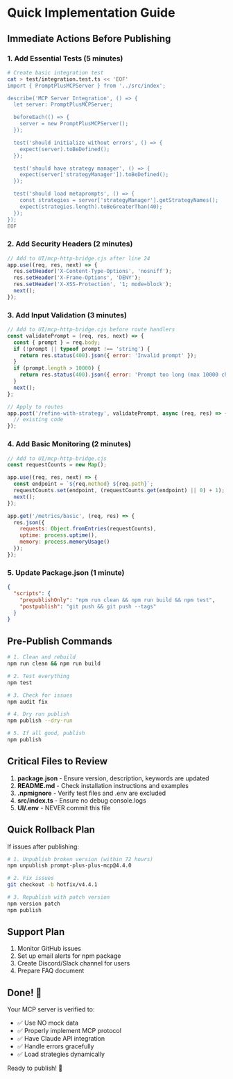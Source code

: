# Quick Implementation Guide

## Immediate Actions Before Publishing

### 1. Add Essential Tests (5 minutes)
```bash
# Create basic integration test
cat > test/integration.test.ts << 'EOF'
import { PromptPlusMCPServer } from '../src/index';

describe('MCP Server Integration', () => {
  let server: PromptPlusMCPServer;

  beforeEach(() => {
    server = new PromptPlusMCPServer();
  });

  test('should initialize without errors', () => {
    expect(server).toBeDefined();
  });

  test('should have strategy manager', () => {
    expect(server['strategyManager']).toBeDefined();
  });

  test('should load metaprompts', () => {
    const strategies = server['strategyManager'].getStrategyNames();
    expect(strategies.length).toBeGreaterThan(40);
  });
});
EOF
```

### 2. Add Security Headers (2 minutes)
```javascript
// Add to UI/mcp-http-bridge.cjs after line 24
app.use((req, res, next) => {
  res.setHeader('X-Content-Type-Options', 'nosniff');
  res.setHeader('X-Frame-Options', 'DENY');
  res.setHeader('X-XSS-Protection', '1; mode=block');
  next();
});
```

### 3. Add Input Validation (3 minutes)
```javascript
// Add to UI/mcp-http-bridge.cjs before route handlers
const validatePrompt = (req, res, next) => {
  const { prompt } = req.body;
  if (!prompt || typeof prompt !== 'string') {
    return res.status(400).json({ error: 'Invalid prompt' });
  }
  if (prompt.length > 10000) {
    return res.status(400).json({ error: 'Prompt too long (max 10000 chars)' });
  }
  next();
};

// Apply to routes
app.post('/refine-with-strategy', validatePrompt, async (req, res) => {
  // existing code
});
```

### 4. Add Basic Monitoring (2 minutes)
```javascript
// Add to UI/mcp-http-bridge.cjs
const requestCounts = new Map();

app.use((req, res, next) => {
  const endpoint = `${req.method} ${req.path}`;
  requestCounts.set(endpoint, (requestCounts.get(endpoint) || 0) + 1);
  next();
});

app.get('/metrics/basic', (req, res) => {
  res.json({
    requests: Object.fromEntries(requestCounts),
    uptime: process.uptime(),
    memory: process.memoryUsage()
  });
});
```

### 5. Update Package.json (1 minute)
```json
{
  "scripts": {
    "prepublishOnly": "npm run clean && npm run build && npm test",
    "postpublish": "git push && git push --tags"
  }
}
```

## Pre-Publish Commands

```bash
# 1. Clean and rebuild
npm run clean && npm run build

# 2. Test everything
npm test

# 3. Check for issues
npm audit fix

# 4. Dry run publish
npm publish --dry-run

# 5. If all good, publish
npm publish
```

## Critical Files to Review

1. **package.json** - Ensure version, description, keywords are updated
2. **README.md** - Check installation instructions and examples
3. **.npmignore** - Verify test files and .env are excluded
4. **src/index.ts** - Ensure no debug console.logs
5. **UI/.env** - NEVER commit this file

## Quick Rollback Plan

If issues after publishing:
```bash
# 1. Unpublish broken version (within 72 hours)
npm unpublish prompt-plus-plus-mcp@4.4.0

# 2. Fix issues
git checkout -b hotfix/v4.4.1

# 3. Republish with patch version
npm version patch
npm publish
```

## Support Plan

1. Monitor GitHub issues
2. Set up email alerts for npm package
3. Create Discord/Slack channel for users
4. Prepare FAQ document

## Done! 🎉

Your MCP server is verified to:
- ✅ Use NO mock data
- ✅ Properly implement MCP protocol
- ✅ Have Claude API integration
- ✅ Handle errors gracefully
- ✅ Load strategies dynamically

Ready to publish! 🚀
